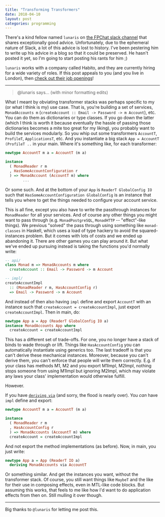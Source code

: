 ```yaml
---
title: "Transforming Transformers"
date: 2018-04-10
layout: post
categories: programming
---
```


There's a kind fellow named `lunaris` on [the FPChat slack channel](https://fpchat-invite.herokuapp.com/) that shares exceptionally good advice.
Unfortunately, due to the ephemeral nature of Slack, a lot of this advice is lost to history.
I've been pestering him to write up his advice in a blog so that it could be preserved.
He hasn't posted it yet, so I'm going to start posting his rants for him ;)

`lunaris` works with a company called Habito, and they are currently hiring for a wide variety of roles.
If this post appeals to you (and you live in London), then [check out their job openings](https://www.habito.com/careers)!

---

> @lunaris says... (with minor formatting edits)

What I meant by obviating transformer stacks was perhaps specific to my (or what I think is my) use case.
That is, you're building a set of services, `MonadAccounts m` (`createAccount :: Email -> Password -> m Account`), etc.
You can do them as dictionaries or type classes.
If you go down the latter (which I think is worth it because eventually the hassle of passing those dictionaries becomes a mite too great for my liking), you probably want to build the services modularly.
So you whip out some transformers `AccountT`, `ProfileT`, `ApplicationsT`, etc.
And you instantiate a big stack `App = AccountT (ProfileT ..` in your main.
Where it's something like, for each transformer:

```haskell
newtype AccountT m a = AccountT (m a)

instance 
  ( MonadReader r m
  , HasSomeAccountConfiguration r
  ) => MonadAccount (AccountT m) where
        ...
```

Or some such.
And at the bottom of your `App` is `ReaderT GlobalConfig IO` such that `HasSomeAccountConfiguration GlobalConfig` is an instance that tells you where to get the things needed to configure your account service.

This is all fine, except you also have to write the passthrough instances for `MonadReader` for all your services.
And of course any other things you might want to pass through (e.g. `MonadPostgreSQL`, `MonadHTTP` -- "effect"-like things).
We previous "solved" the pass through using something like `monad-classes` in Haskell, which uses a load of type hackery to avoid the squared-instances problem. But it comes with lots of costs and we ended up abandoning it.
There are other games you can play around it.
But what we've ended up pursuing instead is taking the functions you'd normally write:

```haskell
-- api/
class Monad m => MonadAccounts m where
  createAccount :: Email -> Password -> m Account

-- impl/
createAccountImpl
  :: (MonadReader r m, HasAccountConfig r)
  => Email -> Password -> m Account
```

And instead of then also having `impl` define and export `AccountT` with an instance such that `createAccount = createAccountImpl`, just export `createAccountImpl`.
Then in main, do:

```haskell
newtype App a = App (ReaderT GlobalConfig IO a)
instance MonadAccounts App where
  createAccount = createAccountImpl
```

This has a different set of trade-offs. For one, you no longer have a stack of binds to wade through or lift.
Things like `HasAccountConfig` you can automatically instantiate using generics too.
The last tradeoff is that you can't derive these mechanical instances.
Moreover, because you can't derive them, you can't enforce that people will write them correctly.
E.g. if your class has methods M1, M2 and you export M1Impl, M2Impl, nothing stops someone from using M1Impl but ignoring M2Impl, which may violate any laws your class' implementation would otherwise fulfill.

However.

If you have [`deriving via`](https://github.com/Icelandjack/deriving-via) (and sorry, the flood is nearly over).
You _can_ have `impl` define and export:

```haskell
newtype AccountT m a = AccountT (m a)

instance 
  ( MonadReader r m
  , HasAccountConfig r
  ) => MonadAccounts (AccountT m) where
  createAccount = createAccountImpl
```

And not export the method implementations (as before).
Now, in main, you just write:

```haskell
newtype App a = App (ReaderT IO a)
  deriving MonadAccounts via AccountT
```

Or something similar.
And get the instances you want, without the transformer stack.
Of course, you still want things like `MaybeT` and the like for their use in composing effects, even in MTL-like code blocks.
But assuming this works, that feels to me like how I'd want to do application effects from then on.
Still mulling it over though.

---

Big thanks to `@lunaris` for letting me post this.
